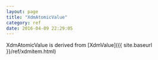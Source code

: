```yaml
---
layout: page
title: "XdmAtomicValue"
category: ref
date: 2016-04-09 22:29:05
---
```


XdmAtomicValue is derived from [XdmValue]({{ site.baseurl }}/ref/xdmitem.html)

